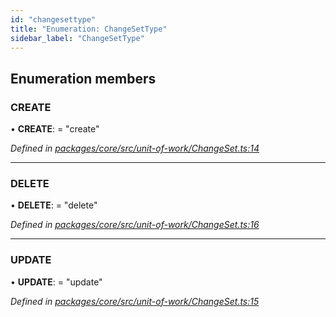 ```yaml
---
id: "changesettype"
title: "Enumeration: ChangeSetType"
sidebar_label: "ChangeSetType"
---
```


## Enumeration members

### CREATE

•  **CREATE**:  = "create"

*Defined in [packages/core/src/unit-of-work/ChangeSet.ts:14](https://github.com/mikro-orm/mikro-orm/blob/8766baa31/packages/core/src/unit-of-work/ChangeSet.ts#L14)*

___

### DELETE

•  **DELETE**:  = "delete"

*Defined in [packages/core/src/unit-of-work/ChangeSet.ts:16](https://github.com/mikro-orm/mikro-orm/blob/8766baa31/packages/core/src/unit-of-work/ChangeSet.ts#L16)*

___

### UPDATE

•  **UPDATE**:  = "update"

*Defined in [packages/core/src/unit-of-work/ChangeSet.ts:15](https://github.com/mikro-orm/mikro-orm/blob/8766baa31/packages/core/src/unit-of-work/ChangeSet.ts#L15)*
